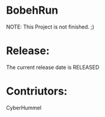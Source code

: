 # BobehRun
NOTE: This Project is not finished. ;)

# Release:
The current release date is RELEASED

# Contriutors:
CyberHummel
